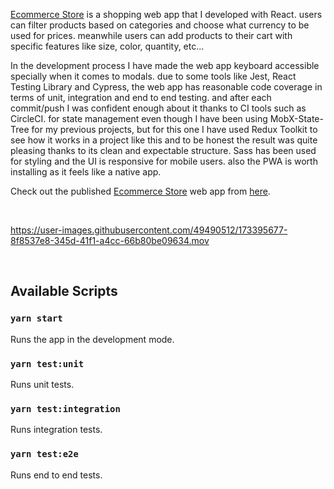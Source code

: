[Ecommerce Store](https://ecommerce-store-web-app.netlify.app/) is a shopping web app that I developed with React. users can filter products based on categories and choose what currency to be used for prices. meanwhile users can add products to their cart with specific features like size, color, quantity, etc...

In the development process I have made the web app keyboard accessible specially when it comes to modals. due to some tools like Jest, React Testing Library and Cypress, the web app has reasonable code coverage in terms of unit, integration and end to end testing. and after each commit/push I was confident enough about it thanks to CI tools such as CircleCI. for state management even though I have been using MobX-State-Tree for my previous projects, but for this one I have used Redux Toolkit to see how it works in a project like this and to be honest the result was quite pleasing thanks to its clean and expectable structure. Sass has been used for styling and the UI is responsive for mobile users. also the PWA is worth installing as it feels like a native app.

Check out the published [Ecommerce Store](https://ecommerce-store-web-app.netlify.app/) web app from [here](https://ecommerce-store-web-app.netlify.app/).

<br/>

https://user-images.githubusercontent.com/49490512/173395677-8f8537e8-345d-41f1-a4cc-66b80be09634.mov

<br/>

## Available Scripts

### `yarn start`
Runs the app in the development mode.

### `yarn test:unit`
Runs unit tests.

### `yarn test:integration`
Runs integration tests.

### `yarn test:e2e`
Runs end to end tests.
